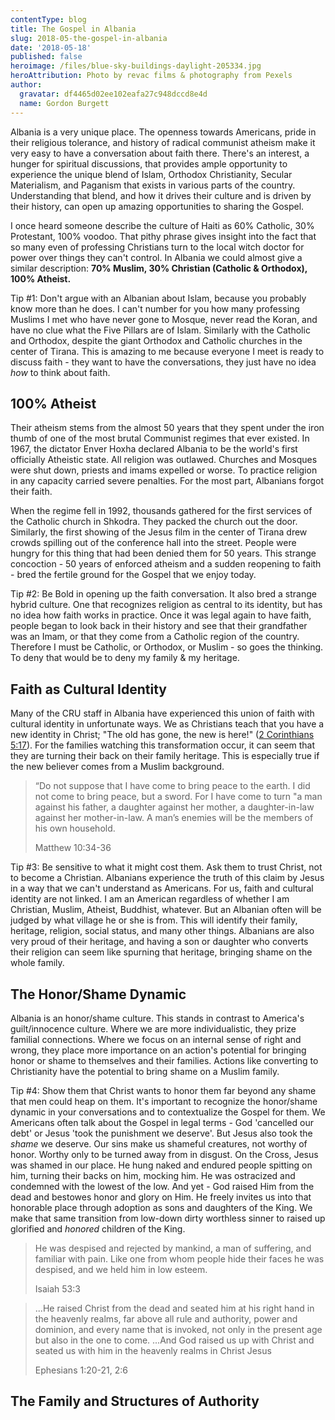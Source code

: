 ```yaml
---
contentType: blog
title: The Gospel in Albania
slug: 2018-05-the-gospel-in-albania
date: '2018-05-18'
published: false
heroimage: /files/blue-sky-buildings-daylight-205334.jpg
heroAttribution: Photo by revac films & photography from Pexels
author:
  gravatar: df4465d02ee102eafa27c948dccd8e4d
  name: Gordon Burgett
---
```

Albania is a very unique place.  The openness towards Americans, pride in their religious tolerance, and history of radical communist atheism make it very easy to have a conversation about faith there.  There's an interest, a hunger for spiritual discussions, that provides ample opportunity to experience the unique blend of Islam, Orthodox Christianity, Secular Materialism, and Paganism that exists in various parts of the country.  Understanding that blend, and how it drives their culture and is driven by their history, can open up amazing opportunities to sharing the Gospel.

I once heard someone describe the culture of Haiti as 60% Catholic, 30% Protestant, 100% voodoo.  That pithy phrase gives insight into the fact that so many even of professing Christians turn to the local witch doctor for power over things they can't control.  In Albania we could almost give a similar description: **70% Muslim, 30% Christian (Catholic & Orthodox), 100% Atheist.**

<span class="callout">Tip #1: Don't argue with an Albanian about Islam, because you probably know more than he does.</span>
I can't number for you how many professing Muslims I met who have never gone to Mosque, never read the Koran, and have no clue what the Five Pillars are of Islam.  Similarly with the Catholic and Orthodox, despite the giant Orthodox and Catholic churches in the center of Tirana.  This is amazing to me because everyone I meet is ready to discuss faith - they want to have the conversations, they just have no idea _how_ to think about faith.

## 100% Atheist

Their atheism stems from the almost 50 years that they spent under the iron thumb of one of the most brutal Communist regimes that ever existed.  In 1967, the dictator Enver Hoxha declared Albania to be the world's first officially Atheistic state.  All religion was outlawed.  Churches and Mosques were shut down, priests and imams expelled or worse.  To practice religion in any capacity carried severe penalties.  For the most part, Albanians forgot their faith.

When the regime fell in 1992, thousands gathered for the first services of the Catholic church in Shkodra.  They packed the church out the door.
Similarly, the first showing of the Jesus film in the center of Tirana drew crowds spilling out of the conference hall into the street.  People were hungry for this thing that had been denied them for 50 years.  This strange concoction - 50 years of enforced atheism and a sudden reopening to faith - bred the fertile ground for the Gospel that we enjoy today.

<span class="callout">Tip #2: Be Bold in opening up the faith conversation.</span>
It also bred a strange hybrid culture.  One that recognizes religion as central to its identity, but has no idea how faith works in practice.  Once it was legal again to have faith, people began to look back in their history and see that their grandfather was an Imam, or that they come from a Catholic region of the country.  Therefore I must be Catholic, or Orthodox, or Muslim - so goes the thinking.  To deny that would be to deny my family & my heritage.

## Faith as Cultural Identity

Many of the CRU staff in Albania have experienced this union of faith with cultural identity in unfortunate ways.  We as Christians teach that you have a new identity in Christ; "The old has gone, the new is here!" ([2 Corinthians 5:17](http://biblehub.com/niv/2_corinthians/5.htm)).  For the families watching this transformation occur, it can seem that they are turning their back on their family heritage.  This is especially true if the new believer comes from a Muslim background.

> “Do not suppose that I have come to bring peace to the earth. I did not come to 
> bring peace, but a sword. For I have come to turn "a man against his father, a
> daughter against her mother,
> a daughter-in-law against her mother-in-law.  A man’s 
> enemies will be the members of his own household.
> <footer class="blockquote-footer">Matthew 10:34-36</footer>

<span class="callout">Tip #3: Be sensitive to what it might cost them.  Ask them to trust Christ, not to become a Christian.</span>
Albanians experience the truth of this claim by Jesus in a way that we can't understand as Americans.  For us, faith and cultural identity are not linked.  I am an American regardless of whether I am Christian, Muslim, Atheist, Buddhist, whatever.  But an Albanian often will be judged by what village he or she is from.  This will identify their family, heritage, religion, social status, and many other things.
Albanians are also very proud of their heritage, and having a son or daughter who converts their religion can seem like spurning that heritage, bringing shame on the whole family.

## The Honor/Shame Dynamic

Albania is an honor/shame culture.  This stands in contrast to America's guilt/innocence culture.
Where we are more individualistic, they prize familial connections.  Where we focus on an internal
sense of right and wrong, they place more importance on an action's potential for bringing honor or
shame to themselves and their families.  Actions like converting to Christianity have the potential
to bring shame on a Muslim family.

<span class="callout">Tip #4: Show them that Christ wants to honor them far beyond any shame that men could heap on them.</span>
It's important to recognize the honor/shame dynamic in your conversations and to contextualize
the Gospel for them.  We Americans often talk about the Gospel in legal terms - God 'cancelled
our debt' or Jesus 'took the punishment we deserve'.  But Jesus also took the *shame* we deserve.
Our sins make us shameful creatures, not worthy of honor.  Worthy only to be turned away from
in disgust.  On the Cross, Jesus was shamed in our place.  He hung naked and endured people
spitting on him, turning their backs on him, mocking him.  He was ostracized and condemned
with the lowest of the low.  And yet - God raised Him from the dead and bestowes honor
and glory on Him.  He freely invites us into that honorable place through adoption
as sons and daughters of the King.  We make that same transition from low-down dirty
worthless sinner to raised up glorified and *honored* children of the King.

> He was despised and rejected by mankind, a man of suffering, and familiar with pain.
> Like one from whom people hide their faces he was despised, and we held him in low esteem.
> <footer class="blockquote-footer">Isaiah 53:3</footer>

> ...He raised Christ from the dead and seated him at his right hand in the heavenly realms,
> far above all rule and authority, power and dominion, and every name that is invoked, not
> only in the present age but also in the one to come.
> ...And God raised us up with Christ and seated us with him in the heavenly realms in Christ Jesus
> <footer class="blockquote-footer">Ephesians 1:20-21, 2:6</footer>

## The Family and Structures of Authority

